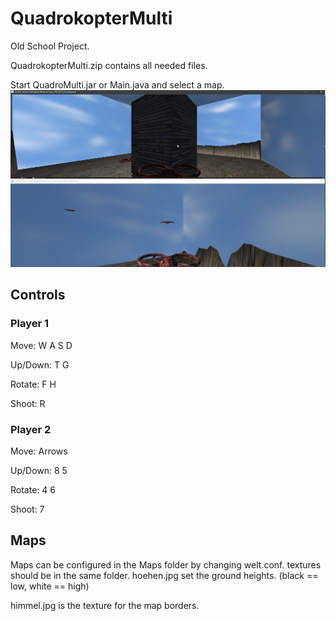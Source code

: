 # QuadrokopterMulti

Old School Project.

QuadrokopterMulti.zip contains all needed files.

Start QuadroMulti.jar or Main.java and select a map.
![](https://raw.githubusercontent.com/APN-Pucky/QuadrokopterMulti/master/img/example.png)
## Controls

### Player 1

Move: W A S D

Up/Down: T G

Rotate: F H

Shoot: R

### Player 2

Move: Arrows

Up/Down: 8 5

Rotate: 4 6

Shoot: 7

## Maps

Maps can be configured in the Maps folder by changing welt.conf. textures should be in the same folder.
hoehen.jpg set the ground heights. (black == low, white == high)

himmel.jpg is the texture for the map borders.
